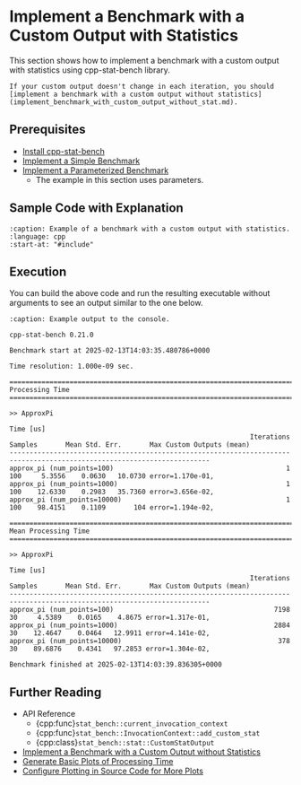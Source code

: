 # Implement a Benchmark with a Custom Output with Statistics

This section shows how to implement a benchmark with a custom output
with statistics using cpp-stat-bench library.

```{hint}
If your custom output doesn't change in each iteration, you should
[implement a benchmark with a custom output without statistics](implement_benchmark_with_custom_output_without_stat.md).
```

## Prerequisites

- [Install cpp-stat-bench](../installation.md)
- [Implement a Simple Benchmark](implement_simple_benchmark.md)
- [Implement a Parameterized Benchmark](implement_parameterized_benchmark.md)
  - The example in this section uses parameters.

## Sample Code with Explanation

```{literalinclude} ../../../../examples/custom_output_with_stat.cpp
:caption: Example of a benchmark with a custom output with statistics.
:language: cpp
:start-at: "#include"
```

## Execution

You can build the above code and run the resulting executable without arguments
to see an output similar to the one below.

```{code-block} none
:caption: Example output to the console.

cpp-stat-bench 0.21.0

Benchmark start at 2025-02-13T14:03:35.480786+0000

Time resolution: 1.000e-09 sec.

========================================================================================================================
Processing Time
========================================================================================================================

>> ApproxPi
                                                                                Time [us]
                                                            Iterations Samples       Mean Std. Err.       Max Custom Outputs (mean)
------------------------------------------------------------------------------------------------------------------------
approx_pi (num_points=100)                                           1     100     5.3556    0.0630   10.0730 error=1.170e-01,
approx_pi (num_points=1000)                                          1     100    12.6330    0.2983   35.7360 error=3.656e-02,
approx_pi (num_points=10000)                                         1     100    98.4151    0.1109       104 error=1.194e-02,

========================================================================================================================
Mean Processing Time
========================================================================================================================

>> ApproxPi
                                                                                Time [us]
                                                            Iterations Samples       Mean Std. Err.       Max Custom Outputs (mean)
------------------------------------------------------------------------------------------------------------------------
approx_pi (num_points=100)                                        7198      30     4.5389    0.0165    4.8675 error=1.317e-01,
approx_pi (num_points=1000)                                       2884      30    12.4647    0.0464   12.9911 error=4.141e-02,
approx_pi (num_points=10000)                                       378      30    89.6876    0.4341   97.2853 error=1.304e-02,

Benchmark finished at 2025-02-13T14:03:39.836305+0000
```

## Further Reading

- API Reference
  - {cpp:func}`stat_bench::current_invocation_context`
  - {cpp:func}`stat_bench::InvocationContext::add_custom_stat`
  - {cpp:class}`stat_bench::stat::CustomStatOutput`
- [Implement a Benchmark with a Custom Output without Statistics](implement_benchmark_with_custom_output_without_stat.md)
- [Generate Basic Plots of Processing Time](generate_basic_plots.md)
- [Configure Plotting in Source Code for More Plots](configure_plotting.md)
